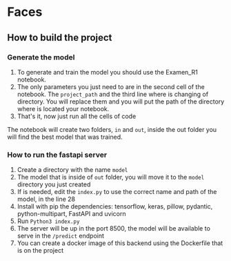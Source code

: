 # Faces

## How to build the project

### Generate the model
1. To generate and train the model you should use the Examen_R1 notebook.
2.  The only parameters you just need to are in the second cell of the notebook. The `project_path` and the third line where is changing of directory. You will replace them and you will put the path of the directory where is located your notebook. 
3. That's it, now just run all the cells of code

The notebook will create two folders, `in` and `out`, inside the out folder you will find the best model that was trained.

### How to run the fastapi server
1. Create a directory with the name `model`
2. The model that is inside of `out` folder, you will move it to the `model` directory you just created 
3. If is needed, edit the `index.py` to use the correct name and path of the model, in the line 28
4. Install with pip the dependencies: tensorflow, keras, pillow, pydantic, python-multipart, FastAPI and uvicorn
5. Run `Python3 index.py`
6. The server will be up in the port 8500, the model will be available to serve in the `/predict` endpoint
7. You can create a docker image of this backend using the Dockerfile that is on the project
